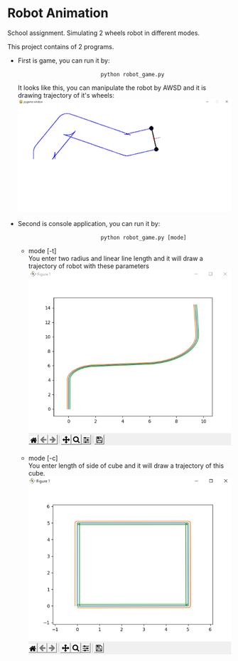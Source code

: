 # Robot Animation
School assignment. Simulating 2 wheels robot in different modes.

This project contains of 2 programs. 

- First is game, you can run it by:

                                python robot_game.py
    It looks like this, you can manipulate the robot by AWSD and it is drawing trajectory of it's wheels:
    ![Optional Text](images/game.png)



- Second is console application, you can run it by:

                                python robot_game.py [mode]
  - mode [-t]<br />
      You enter two radius and linear line length and it will draw a trajectory of robot with these parameters
      ![Optional Text](images/mode_t.png)<br /><br />
  - mode [-c]<br />
      You enter length of side of cube and it will draw a trajectory of this cube.
      ![Optional Text](images/mode_c.png)

